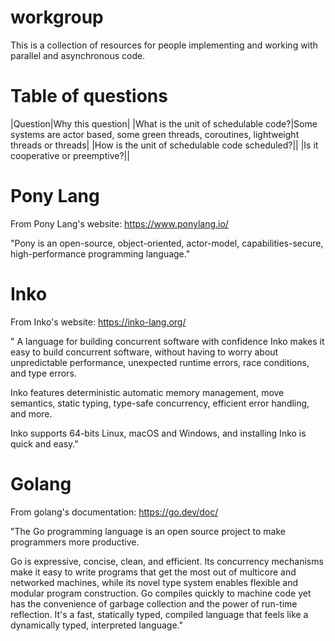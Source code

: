# workgroup
This is a collection of resources for people implementing and working with parallel and asynchronous code.

# Table of questions

|Question|Why this question|
|What is the unit of schedulable code?|Some systems are actor based, some green threads, coroutines, lightweight threads or threads|
|How is the unit of schedulable code scheduled?||
|Is it cooperative or preemptive?||

# Pony Lang

From Pony Lang's website: https://www.ponylang.io/

"Pony is an open-source, object-oriented, actor-model, capabilities-secure, high-performance programming language."

# Inko

From Inko's website: https://inko-lang.org/


"
A language for building concurrent software with confidence
Inko makes it easy to build concurrent software, without having to worry about unpredictable performance, unexpected runtime errors, race conditions, and type errors.

Inko features deterministic automatic memory management, move semantics, static typing, type-safe concurrency, efficient error handling, and more.

Inko supports 64-bits Linux, macOS and Windows, and installing Inko is quick and easy."

# Golang

From golang's documentation: https://go.dev/doc/

"The Go programming language is an open source project to make programmers more productive.

Go is expressive, concise, clean, and efficient. Its concurrency mechanisms make it easy to write programs that get the most out of multicore and networked machines, while its novel type system enables flexible and modular program construction. Go compiles quickly to machine code yet has the convenience of garbage collection and the power of run-time reflection. It's a fast, statically typed, compiled language that feels like a dynamically typed, interpreted language."
